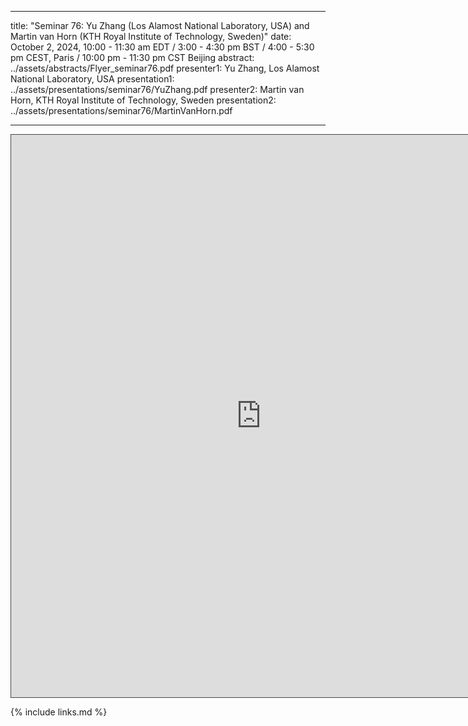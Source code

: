 
---
title: "Seminar 76: Yu Zhang (Los Alamost National Laboratory, USA) and Martin van Horn (KTH Royal Institute of Technology, Sweden)"
date: October 2, 2024, 10:00 - 11:30 am EDT / 3:00 - 4:30 pm BST / 4:00 - 5:30 pm CEST, Paris / 10:00 pm - 11:30 pm CST Beijing
abstract: ../assets/abstracts/Flyer_seminar76.pdf
presenter1: Yu Zhang, Los Alamost National Laboratory, USA
presentation1: ../assets/presentations/seminar76/YuZhang.pdf
presenter2: Martin van Horn, KTH Royal Institute of Technology, Sweden
presentation2: ../assets/presentations/seminar76/MartinVanHorn.pdf

---

<iframe src="https://ub.hosted.panopto.com/Panopto/Pages/Embed.aspx?id=2094fe98-af66-4d4a-a2e3-b1fd010d5e6e
&autoplay=false&offerviewer=true&showtitle=true&showbrand=true&captions=false&interactivity=all" height="900" width="800" 
style="border: 1px solid #464646;" allowfullscreen allow="autoplay" aria-label="Panopto Embedded Video Player" 
aria-description="Seminar #76: Yu Zhang and Martin van Horn" ></iframe>



{% include links.md %}
